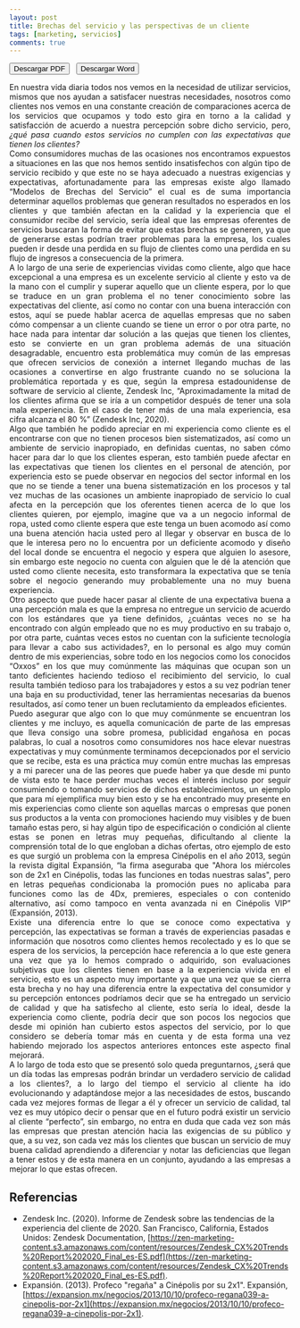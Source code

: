 ```yaml
---
layout: post
title: Brechas del servicio y las perspectivas de un cliente
tags: [marketing, servicios]
comments: true
---
```


<button name="PDF" class="btn-adn"> <a style="text-decoration:none; color: inherit" href="https://katherig.github.io/files/Brechas-del-servicio-y-la-perspectiva-de-un-cliente.pdf">Descargar PDF</a> </button> &nbsp; <button name="Word" class="btn-adn"> <a style="text-decoration:none; color: inherit" href="https://katherig.github.io/files/Brechas-del-servicio-y-la-perspectiva-de-un-cliente.docx">Descargar Word</a> </button>

<div style="text-align:justify">
En nuestra vida diaria todos nos vemos en la necesidad de utilizar servicios, mismos que nos ayudan a satisfacer nuestras necesidades, nosotros como clientes nos vemos en una constante creación de comparaciones acerca de los servicios que ocupamos y todo esto gira en torno a la calidad y satisfacción de acuerdo a nuestra percepción sobre dicho servicio, pero, <i>¿qué pasa cuando estos servicios no cumplen con las expectativas que tienen los clientes?</i>
<br>
Como consumidores muchas de las ocasiones nos encontramos expuestos a situaciones en las que nos hemos sentido insatisfechos con algún tipo de servicio recibido y que este no se haya adecuado a nuestras exigencias y expectativas, afortunadamente para las empresas existe algo llamado “Modelos de Brechas del Servicio” el cual es de suma importancia determinar aquellos problemas que generan resultados no esperados en los clientes y que también afectan en la calidad y la experiencia que el consumidor recibe del servicio, sería ideal que las empresas oferentes de servicios buscaran la forma de evitar que estas brechas se generen, ya que de generarse estas podrían traer problemas para la empresa, los cuales pueden ir desde una perdida en su flujo de clientes como una perdida en su flujo de ingresos a consecuencia de la primera.
<br>
A lo largo de una serie de experiencias vividas como cliente, algo que hace excepcional a una empresa es un excelente servicio al cliente y esto va de la mano con el cumplir y superar aquello que un cliente espera, por lo que se traduce en un gran problema el no tener conocimiento sobre las expectativas del cliente, así como no contar con una buena interacción con estos, aquí se puede hablar acerca de aquellas empresas que no saben cómo compensar a un cliente cuando se tiene un error o por otra parte, no hace nada para intentar dar solución a las quejas que tienen los clientes, esto se convierte en un gran problema además de una situación desagradable, encuentro esta problemática muy común de las empresas que ofrecen servicios de conexión a internet llegando muchas de las ocasiones a convertirse en algo frustrante cuando no se soluciona la problemática reportada y es que, según la empresa estadounidense de software de servicio al cliente, Zendesk Inc, “Aproximadamente la mitad de los clientes afirma que se iría a un competidor después de tener una sola mala experiencia. En el caso de tener más de una mala experiencia, esa cifra alcanza el 80 %” (Zendesk Inc, 2020).
<br>
Algo que también he podido apreciar en mi experiencia como cliente es el encontrarse con que no tienen procesos bien sistematizados, así como un ambiente de servicio inapropiado, en definidas cuentas, no saben cómo hacer para dar lo que los clientes esperan, esto también puede afectar en las expectativas que tienen los clientes en el personal de atención, por experiencia esto se puede observar en negocios del sector informal en los que no se tiende a tener una buena sistematización en los procesos y tal vez muchas de las ocasiones un ambiente inapropiado de servicio lo cual afecta en la percepción que los oferentes tienen acerca de lo que los clientes quieren, por ejemplo, imagine que va a un negocio informal de ropa, usted como cliente espera que este tenga un buen acomodo así como una buena atención hacia usted pero al llegar y observar en busca de lo que le interesa pero no lo encuentra por un deficiente acomodo y diseño del local donde se encuentra el negocio y espera que alguien lo asesore, sin embargo este negocio no cuenta con alguien que le dé la atención que usted como cliente necesita, esto transformara la expectativa que se tenía sobre el negocio generando muy probablemente una no muy buena experiencia.
<br>
Otro aspecto que puede hacer pasar al cliente de una expectativa buena a una percepción mala es que la empresa no entregue un servicio de acuerdo con los estándares que ya tiene definidos, ¿cuántas veces no se ha encontrado con algún empleado que no es muy productivo en su trabajo o, por otra parte, cuántas veces estos no cuentan con la suficiente tecnología para llevar a cabo sus actividades?, en lo personal es algo muy común dentro de mis experiencias, sobre todo en los negocios como los conocidos “Oxxos” en los que muy comúnmente las máquinas que ocupan son un tanto deficientes haciendo tedioso el recibimiento del servicio, lo cual resulta también tedioso para los trabajadores y estos a su vez podrían tener una baja en su productividad, tener las herramientas necesarias da buenos resultados, así como tener un buen reclutamiento da empleados eficientes.
<br>
Puedo asegurar que algo con lo que muy comúnmente se encuentran los clientes y me incluyo, es aquella comunicación de parte de las empresas que lleva consigo una sobre promesa, publicidad engañosa en pocas palabras, lo cual a nosotros como consumidores nos hace elevar nuestras expectativas y muy comúnmente terminamos decepcionados por el servicio que se recibe, esta es una práctica muy común entre muchas las empresas y a mi parecer una de las peores que puede haber ya que desde mi punto de vista esto te hace perder muchas veces el interés incluso por seguir consumiendo o tomando servicios de dichos establecimientos, un ejemplo que para mí ejemplifica muy bien esto y se ha encontrado muy presente en mis experiencias como cliente son aquellas marcas o empresas que ponen sus productos a la venta con promociones haciendo muy visibles y de buen tamaño estas pero, si hay algún tipo de especificación o condición al cliente estas se ponen en letras muy pequeñas, dificultando al cliente la comprensión total de lo que engloban a dichas ofertas, otro ejemplo de esto es que surgió un problema con la empresa Cinépolis en el año 2013, según la revista digital Expansión, “la firma aseguraba que "Ahora los miércoles son de 2x1 en Cinépolis, todas las funciones en todas nuestras salas", pero en letras pequeñas condicionaba la promoción pues no aplicaba para funciones como las de 4Dx, premieres, especiales o con contenido alternativo, así como tampoco en venta avanzada ni en Cinépolis VIP” (Expansión, 2013). 
<br>
Existe una diferencia entre lo que se conoce como expectativa y percepción, las expectativas se forman a través de experiencias pasadas e información que nosotros como clientes hemos recolectado y es lo que se espera de los servicios, la percepción hace referencia a lo que este genera una vez que ya lo hemos comprado o adquirido, son evaluaciones subjetivas que los clientes tienen en base a la experiencia vivida en el servicio, esto es un aspecto muy importante ya que una vez que se cierra esta brecha y no hay una diferencia entre la expectativa del consumidor y su percepción entonces podríamos decir que se ha entregado un servicio de calidad y que ha satisfecho al cliente, esto sería lo ideal, desde la experiencia como cliente, podría decir que son pocos los negocios que desde mi opinión han cubierto estos aspectos del servicio, por lo que considero se debería tomar más en cuenta y de esta forma una vez habiendo mejorado los aspectos anteriores entonces este aspecto final mejorará.
<br>
A lo largo de toda esto que se presentó solo queda preguntarnos, ¿será que un día todas las empresas podrán brindar un verdadero servicio de calidad a los clientes?, a lo largo del tiempo el servicio al cliente ha ido evolucionando y adaptándose mejor a las necesidades de estos, buscando cada vez mejores formas de llegar a él y ofrecer un servicio de calidad, tal vez es muy utópico decir o pensar que en el futuro podrá existir un servicio al cliente “perfecto”, sin embargo, no entra en duda que cada vez son más las empresas que prestan atención hacia las exigencias de su público y que, a su vez, son cada vez más los clientes que buscan un servicio de muy buena calidad aprendiendo a diferenciar y notar las deficiencias que llegan a tener estos y de esta manera en un conjunto, ayudando a las empresas a mejorar lo que estas ofrecen.
</div>

## Referencias

- Zendesk Inc. (2020). Informe de Zendesk sobre las tendencias de la experiencia del cliente de 2020. San Francisco, California, Estados Unidos: Zendesk Documentation, [https://zen-marketing-content.s3.amazonaws.com/content/resources/Zendesk_CX%20Trends%20Report%202020_Final_es-ES.pdf](https://zen-marketing-content.s3.amazonaws.com/content/resources/Zendesk_CX%20Trends%20Report%202020_Final_es-ES.pdf).
- Expansión. (2013). Profeco "regaña" a Cinépolis por su 2x1". Expansión, [https://expansion.mx/negocios/2013/10/10/profeco-regana039-a-cinepolis-por-2x1](https://expansion.mx/negocios/2013/10/10/profeco-regana039-a-cinepolis-por-2x1).





